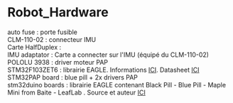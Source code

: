 # Robot_Hardware

auto fuse : porte fusible  
CLM-110-02 : connecteur IMU  
Carte HalfDuplex :  
IMU adaptator : Carte a connecter sur l'IMU (équipé du CLM-110-02)  
POLOLU 3938 : driver moteur PAP  
STM32F103ZET6 : librairie EAGLE. Informations [ICI](http://wiki.stm32duino.com/index.php?title=Vcc-gnd.com_STM32F103ZET6). Datasheet [ICI](http://www.st.com/content/ccc/resource/technical/document/datasheet/59/f6/fa/84/20/4e/4c/59/CD00191185.pdf/files/CD00191185.pdf/jcr:content/translations/en.CD00191185.pdf)   
STM32PAP board : blue pill + 2x drivers PAP  
stm32duino boards : librairie EAGLE contenant  Black Pill - Blue Pill - Maple Mini from Baite - LeafLab . Source et auteur [ICI](http://www.stm32duino.com/viewtopic.php?f=9&t=782&start=10)
